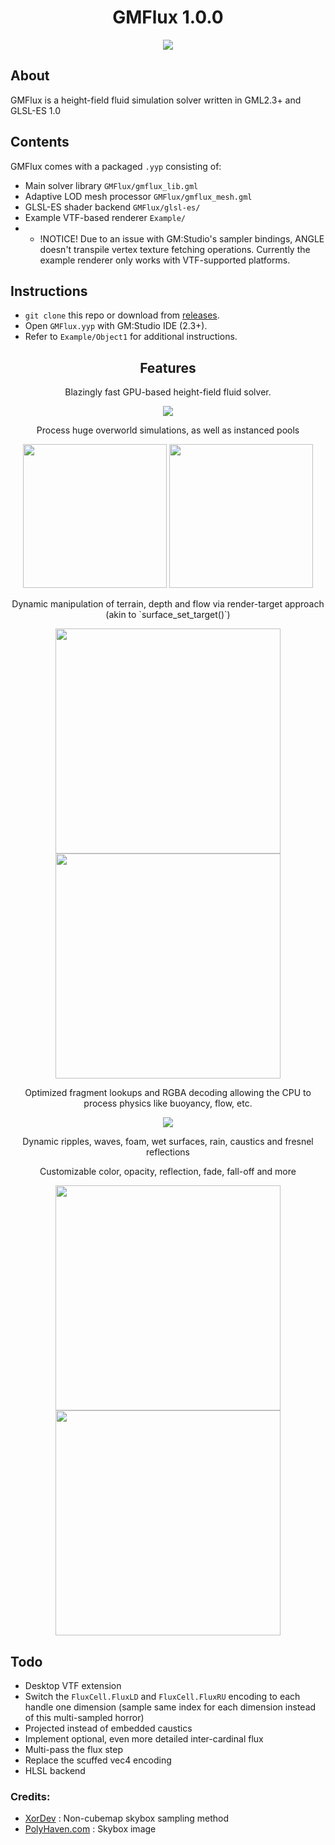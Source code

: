 <h1 align="center">
  GMFlux 1.0.0
</h1>
<p align="center">
  <img src="https://user-images.githubusercontent.com/12619098/197270053-cb102163-895e-40aa-80f8-4e8007af517d.gif">
</p>

## About
GMFlux is a height-field fluid simulation solver written in GML2.3+ and GLSL-ES 1.0

## Contents
GMFlux comes with a packaged `.yyp` consisting of:
- Main solver library `GMFlux/gmflux_lib.gml`
- Adaptive LOD mesh processor `GMFlux/gmflux_mesh.gml`
- GLSL-ES shader backend `GMFlux/glsl-es/`
- Example VTF-based renderer `Example/`
- - !NOTICE! Due to an issue with GM:Studio's sampler bindings, ANGLE doesn't transpile vertex texture fetching operations. Currently the example renderer only works with VTF-supported platforms.

## Instructions
- `git clone` this repo or download from [releases](https://github.com/Fanatrick/GMFlux/releases/).
- Open `GMFlux.yyp` with GM:Studio IDE (2.3+).
- Refer to `Example/Object1` for additional instructions.

<h2 align="center">Features</h2>
<p align="center">Blazingly fast GPU-based height-field fluid solver.</p>
<p align="center">
  <img src="https://user-images.githubusercontent.com/12619098/197278837-1b967714-12d9-48c3-8a0e-116548c4a152.gif">
</p>

<p align="center">Process huge overworld simulations, as well as instanced pools</p>
<p align="center">
  <img height=230 src="https://user-images.githubusercontent.com/12619098/197369069-5539fb75-5079-47dc-af18-ba5884ea4032.gif">
  <img height=230 src="https://user-images.githubusercontent.com/12619098/197278491-37e95e5a-1feb-45a7-820a-27182379a309.gif">
</p>

<p align="center">Dynamic manipulation of terrain, depth and flow via render-target approach (akin to `surface_set_target()`)</p>
<p align="center">
  <img width=360 src="https://user-images.githubusercontent.com/12619098/197279186-b80c7a58-e41f-4a1f-a137-97e18ad38bb7.gif">
  <img width=360 src="https://user-images.githubusercontent.com/12619098/197280227-5009d67f-a2cc-40f9-b5e4-8d9d5244958e.gif">
</p>

<p align="center">Optimized fragment lookups and RGBA decoding allowing the CPU to process physics like buoyancy, flow, etc.</p>
<p align="center">
  <img src="https://user-images.githubusercontent.com/12619098/197280063-bd0bc543-a1b8-4154-94c5-66909dd1ac8b.gif">
</p>

<p align="center">Dynamic ripples, waves, foam, wet surfaces, rain, caustics and fresnel reflections</p>
<p align="center">Customizable color, opacity, reflection, fade, fall-off and more</p>
<p align="center">
  <img width=360 src="https://user-images.githubusercontent.com/12619098/197280439-c677bd26-554b-4521-88ef-8df10f576471.gif">
  <img width=360 src="https://user-images.githubusercontent.com/12619098/197281021-bceccbe2-240e-4b41-ae1f-281ac1c9c794.gif">
</p>

## Todo
- Desktop VTF extension
- Switch the `FluxCell.FluxLD` and `FluxCell.FluxRU` encoding to each handle one dimension (sample same index for each dimension instead of this multi-sampled horror)
- Projected instead of embedded caustics
- Implement optional, even more detailed inter-cardinal flux
- Multi-pass the flux step
- Replace the scuffed vec4 encoding
- HLSL backend

### Credits:
- [XorDev](https://github.com/XorDev/) : Non-cubemap skybox sampling method
- [PolyHaven.com](https://polyhaven.com/) : Skybox image
